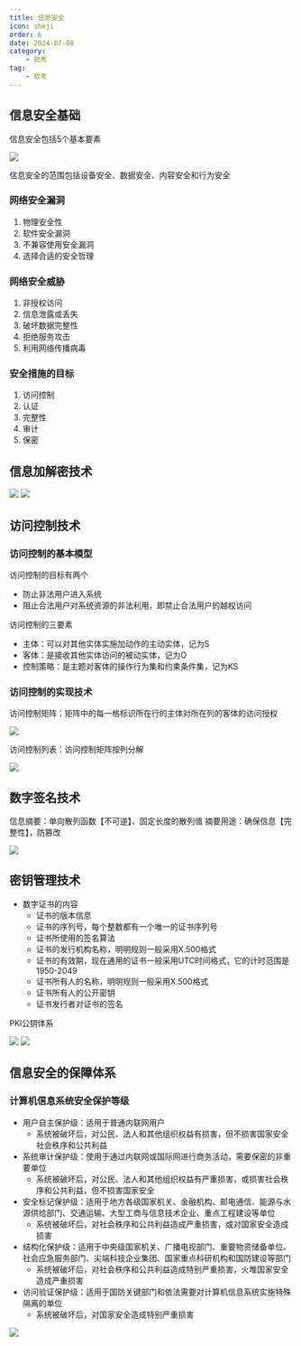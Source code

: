 ```yaml
---
title: 信息安全
icon: sheji
order: 6
date: 2024-07-08
category:
    - 软考
tag:
    - 软考
---
```



## 信息安全基础

信息安全包括5个基本要素

![ ](/img/softExamination/125.jpg)

信息安全的范围包括设备安全、数据安全、内容安全和行为安全

### 网络安全漏洞

1. 物理安全性
2. 软件安全漏洞
3. 不兼容使用安全漏洞
4. 选择合适的安全哲理

### 网络安全威胁

1. 非授权访问
2. 信息泄露或丢失
3. 破坏数据完整性
4. 拒绝服务攻击
5. 利用网络传播病毒

### 安全措施的目标

1. 访问控制
2. 认证
3. 完整性
4. 审计
5. 保密

## 信息加解密技术

![ ](/img/softExamination/126.jpg)
![ ](/img/softExamination/127.jpg)

## 访问控制技术

### 访问控制的基本模型

访问控制的目标有两个

- 防止非法用户进入系统
- 阻止合法用户对系统资源的非法利用，即禁止合法用户的越权访问

访问控制的三要素

- 主体：可以对其他实体实施加动作的主动实体，记为S
- 客体：是接收其他实体访问的被动实体，记为O
- 控制策略：是主题对客体的操作行为集和约束条件集，记为KS

### 访问控制的实现技术

访问控制矩阵：矩阵中的每一格标识所在行的主体对所在列的客体的访问授权

![ ](/img/softExamination/128.jpg)

访问控制列表：访问控制矩阵按列分解

![ ](/img/softExamination/129.jpg)

## 数字签名技术

信息摘要：单向散列函数【不可逆】、固定长度的散列值
摘要用途：确保信息【完整性】，防篡改

![ ](/img/softExamination/130.jpg)

## 密钥管理技术

- 数字证书的内容
  - 证书的版本信息
  - 证书的序列号，每个整数都有一个唯一的证书序列号
  - 证书所使用的签名算法
  - 证书的发行机构名称，明明规则一般采用X.500格式
  - 证书的有效期，现在通用的证书一般采用UTC时间格式，它的计时范围是1950-2049
  - 证书所有人的名称，明明规则一般采用X.500格式
  - 证书所有人的公开密钥
  - 证书发行者对证书的签名

PKI公钥体系

![ ](/img/softExamination/131.jpg)
![ ](/img/softExamination/132.jpg)

## 信息安全的保障体系

### 计算机信息系统安全保护等级

- 用户自主保护级：适用于普通内联网用户
  - 系统被破坏后，对公民、法人和其他组织权益有损害，但不损害国家安全社会秩序和公共利益
- 系统审计保护级：使用于通过内联网或国际网进行商务活动，需要保密的非重要单位
  - 系统被破坏后，对公民、法人和其他组织权益有严重损害，或损害社会秩序和公共利益，但不损害国家安全
- 安全标记保护级：适用于地方各级国家机关、金融机构、邮电通信、能源与水源供给部门、交通运输、大型工商与信息技术企业、重点工程建设等单位
  - 系统被破坏后，对社会秩序和公共利益造成严重损害，或对国家安全造成损害
- 结构化保护级：适用于中央级国家机关、广播电视部门、重要物资储备单位、社会应急服务部门、尖端科技企业集团、国家重点科研机构和国防建设等部门
  - 系统被破坏后，对社会秩序和公共利益造成特别严重损害，火堆国家安全造成严重损害
- 访问验证保护级：适用于国防关键部门和依法需要对计算机信息系统实施特殊隔离的单位
  - 系统被破坏后，对国家安全造成特别严重损害

![ ](/img/softExamination/133.jpg)
